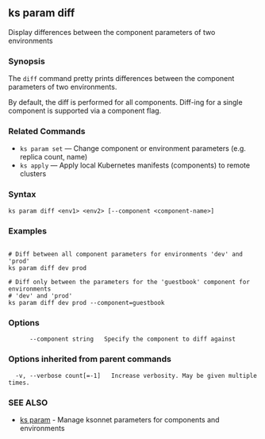 ## ks param diff

Display differences between the component parameters of two environments

### Synopsis



The `diff` command pretty prints differences between the component parameters
of two environments.

By default, the diff is performed for all components. Diff-ing for a single component
is supported via a component flag.

### Related Commands

* `ks param set` — Change component or environment parameters (e.g. replica count, name)
* `ks apply` — Apply local Kubernetes manifests (components) to remote clusters

### Syntax


```
ks param diff <env1> <env2> [--component <component-name>]
```

### Examples

```

# Diff between all component parameters for environments 'dev' and 'prod'
ks param diff dev prod

# Diff only between the parameters for the 'guestbook' component for environments
# 'dev' and 'prod'
ks param diff dev prod --component=guestbook
```

### Options

```
      --component string   Specify the component to diff against
```

### Options inherited from parent commands

```
  -v, --verbose count[=-1]   Increase verbosity. May be given multiple times.
```

### SEE ALSO
* [ks param](ks_param.md)	 - Manage ksonnet parameters for components and environments

